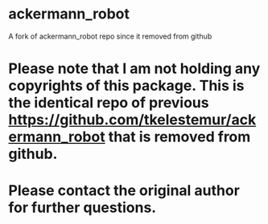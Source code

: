 # ackermann_robot
A fork of ackermann_robot repo since it removed from github

# Please note that I am not holding any copyrights of this package. This is the identical repo of previous https://github.com/tkelestemur/ackermann_robot that is removed from github.
# Please contact the original author for further questions.
